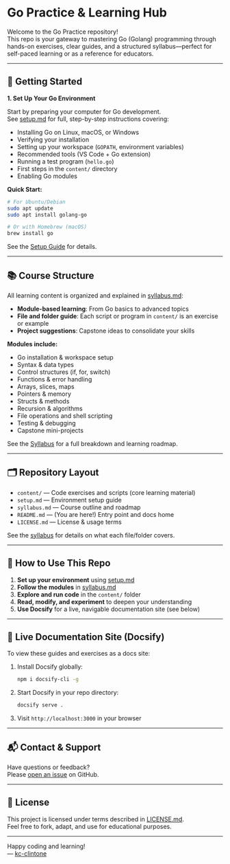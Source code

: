 # Go Practice & Learning Hub

Welcome to the Go Practice repository!  
This repo is your gateway to mastering Go (Golang) programming through hands-on exercises, clear guides, and a structured syllabus—perfect for self-paced learning or as a reference for educators.

---

## 🚀 Getting Started

**1. Set Up Your Go Environment**

Start by preparing your computer for Go development.  
See [setup.md](setup.md) for full, step-by-step instructions covering:

- Installing Go on Linux, macOS, or Windows
- Verifying your installation
- Setting up your workspace (`GOPATH`, environment variables)
- Recommended tools (VS Code + Go extension)
- Running a test program (`hello.go`)
- First steps in the `content/` directory
- Enabling Go modules

**Quick Start:**
```sh
# For Ubuntu/Debian
sudo apt update
sudo apt install golang-go

# Or with Homebrew (macOS)
brew install go
```

See the [Setup Guide](setup.md) for details.

---

## 📚 Course Structure

All learning content is organized and explained in [syllabus.md](syllabus.md):

- **Module-based learning**: From Go basics to advanced topics
- **File and folder guide**: Each script or program in `content/` is an exercise or example
- **Project suggestions**: Capstone ideas to consolidate your skills

**Modules include:**

- Go installation & workspace setup
- Syntax & data types
- Control structures (if, for, switch)
- Functions & error handling
- Arrays, slices, maps
- Pointers & memory
- Structs & methods
- Recursion & algorithms
- File operations and shell scripting
- Testing & debugging
- Capstone mini-projects

See the [Syllabus](syllabus.md) for a full breakdown and learning roadmap.

---

## 🗂️ Repository Layout

- `content/` — Code exercises and scripts (core learning material)
- `setup.md` — Environment setup guide
- `syllabus.md` — Course outline and roadmap
- `README.md` — (You are here!) Entry point and docs home
- `LICENSE.md` — License & usage terms

See the [syllabus](syllabus.md) for details on what each file/folder covers.

---

## 📝 How to Use This Repo

1. **Set up your environment** using [setup.md](setup.md)
2. **Follow the modules** in [syllabus.md](syllabus.md)
3. **Explore and run code** in the `content/` folder
4. **Read, modify, and experiment** to deepen your understanding
5. **Use Docsify** for a live, navigable documentation site (see below)

---

## 📖 Live Documentation Site (Docsify)

To view these guides and exercises as a docs site:

1. Install Docsify globally:
   ```sh
   npm i docsify-cli -g
   ```
2. Start Docsify in your repo directory:
   ```sh
   docsify serve .
   ```
3. Visit `http://localhost:3000` in your browser

---

## 📬 Contact & Support

Have questions or feedback?  
Please [open an issue](https://github.com/kc-clintone/golang-practice/issues) on GitHub.

---

## 📄 License

This project is licensed under terms described in [LICENSE.md](LICENSE.md).  
Feel free to fork, adapt, and use for educational purposes.

---

Happy coding and learning!  
— [kc-clintone](https://github.com/kc-clintone)

